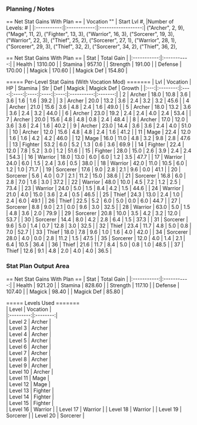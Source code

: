 ### Planning / Notes
== Net Stat Gains With Plan ==
| Vocation "" | Start Lvl #, |Number of Levels: # |
|:-----------:|:------------:|:------------------:|
    ("Archer", 2, 9),
    ("Mage", 11, 2),
    ("Fighter", 13, 3),
    ("Warrior", 16, 3),
    ("Sorcerer", 19, 3),
    ("Warrior", 22, 3),
    ("Thief", 25, 2),
    ("Sorcerer", 27, 1),
    ("Warrior", 28, 1),
    ("Sorcerer", 29, 3),
    ("Thief", 32, 2),
    ("Sorcerer", 34, 2),
    ("Thief", 36, 2),

== Net Stat Gains With Plan ==
| Stat        | Total Gain  |
|:-----------:|:-----------:|
| Health      |     1310.00 |
| Stamina     |      957.10 |
| Strength    |      191.00 |
| Defense     |      170.00 |
| Magick      |      170.60 |
| Magick Def  |      154.80 |

===== Per-Level Stat Gains (With Vocation Mod) =======
| Lvl | Vocation | HP | Stamina | Str | Def | Magick | Magick Def | Growth |
|:---:|:--------:|:----:|:----:|:----:|:----:|:----:|:----------:|:-------:|
| 2   | Archer   |  18.0 |  10.8 |   3.6 |   3.6 |   1.6 |   1.6 |    39.2 |
| 3   | Archer   |  20.0 |  13.2 |   3.6 |   2.4 |   3.2 |   3.2 |    45.6 |
| 4   | Archer   |  21.0 |  15.6 |   3.6 |   4.8 |   2.4 |   1.6 |    49.0 |
| 5   | Archer   |  18.0 |  13.2 |   3.6 |   3.6 |   2.4 |   3.2 |    44.0 |
| 6   | Archer   |  23.0 |  19.2 |   2.4 |   2.4 |   4.0 |   2.4 |    53.4 |
| 7   | Archer   |  20.0 |  15.6 |   4.8 |   4.8 |   0.8 |   2.4 |    48.4 |
| 8   | Archer   |  17.0 |  12.0 |   3.6 |   3.6 |   2.4 |   1.6 |    40.2 |
| 9   | Archer   |  23.0 |  14.4 |   3.6 |   3.6 |   2.4 |   4.0 |    51.0 |
| 10  | Archer   |  12.0 |  15.6 |   4.8 |   4.8 |   2.4 |   1.6 |    41.2 |
| 11  | Mage     |  22.4 |  12.0 |   1.6 |   1.6 |   4.2 |   4.2 |    46.0 |
| 12  | Mage     |  16.0 |  11.0 |   4.8 |   3.2 |   9.8 |   2.8 |    47.6 |
| 13  | Fighter  |  53.2 |   6.0 |   5.2 |   1.3 |   0.6 |   3.6 |    69.9 |
| 14  | Fighter  |  22.4 |  12.0 |   7.8 |   5.2 |   3.0 |   1.2 |    51.6 |
| 15  | Fighter  |  28.0 |  15.0 |   2.6 |   3.9 |   2.4 |   2.4 |    54.3 |
| 16  | Warrior  |  18.0 |  13.0 |   6.0 |   6.0 |   1.2 |   3.5 |    47.7 |
| 17  | Warrior  |  24.0 |   6.0 |   1.5 |   2.4 |   3.6 |   0.5 |    38.0 |
| 18  | Warrior  |  42.0 |  11.0 |  10.5 |   6.0 |   1.2 |   1.0 |    71.7 |
| 19  | Sorcerer |  17.6 |   9.0 |   2.8 |   2.1 |   9.6 |   0.0 |    41.1 |
| 20  | Sorcerer |   5.6 |   4.0 |   0.7 |   2.1 |  11.2 |  15.0 |    38.6 |
| 21  | Sorcerer |  16.8 |   6.0 |   2.8 |   7.0 |   1.6 |   3.0 |    37.2 |
| 22  | Warrior  |  48.0 |  10.0 |   4.5 |   7.2 |   1.2 |   2.5 |    73.4 |
| 23  | Warrior  |  24.0 |   5.0 |   1.5 |   8.4 |   4.2 |   1.5 |    44.6 |
| 24  | Warrior  |  21.0 |   4.0 |  15.0 |   3.6 |   2.4 |   0.5 |    46.5 |
| 25  | Thief    |  24.3 |  13.0 |   2.4 |   1.0 |   2.4 |   6.0 |    49.1 |
| 26  | Thief    |  22.5 |   5.2 |   6.0 |   5.0 |   0.0 |   6.0 |    44.7 |
| 27  | Sorcerer |   8.8 |   9.0 |   2.1 |   0.0 |   9.6 |   3.0 |    32.5 |
| 28  | Warrior  |  63.0 |   5.0 |   1.5 |   4.8 |   3.6 |   2.0 |    79.9 |
| 29  | Sorcerer |  20.8 |  10.0 |   3.5 |   4.2 |   3.2 |  12.0 |    53.7 |
| 30  | Sorcerer |  14.4 |   8.0 |   4.2 |   2.8 |   6.4 |   1.5 |    37.3 |
| 31  | Sorcerer |   9.6 |   5.0 |   1.4 |   0.7 |  12.8 |   3.0 |    32.5 |
| 32  | Thief    |  23.4 |  11.7 |   4.8 |   5.0 |   0.8 |   7.0 |    52.7 |
| 33  | Thief    |  18.0 |   7.8 |   9.6 |   1.0 |   1.6 |   4.0 |    42.0 |
| 34  | Sorcerer |  28.0 |   4.0 |   0.0 |   2.8 |  11.2 |   1.5 |    47.5 |
| 35  | Sorcerer |  12.0 |   4.0 |   1.4 |   2.1 |   6.4 |  10.5 |    36.4 |
| 36  | Thief    |  21.6 |  11.7 |   8.4 |   5.0 |   0.8 |   1.0 |    48.5 |
| 37  | Thief    |  12.6 |   9.1 |   4.8 |   2.0 |   4.0 |   4.0 |    36.5 |

### Stat Plan Output Area

== Net Stat Gains With Plan ==
| Stat        | Total Gain  |
|:-----------:|:-----------:|
| Health      |      921.20 |
| Stamina     |      828.60 |
| Strength    |      117.10 |
| Defense     |      107.40 |
| Magick      |       98.40 |
| Magick Def  |       85.80 |

===== Levels Used =======    
| Level     | Vocation |     
|:---------:|:--------:|     
| Level 2   | Archer   |     
| Level 3   | Archer   |     
| Level 4   | Archer   |     
| Level 5   | Archer   |     
| Level 6   | Archer   |     
| Level 7   | Archer   |     
| Level 8   | Archer   |     
| Level 9   | Archer   |     
| Level 10  | Archer   |     
| Level 11  | Mage     |     
| Level 12  | Mage     |     
| Level 13  | Fighter  |     
| Level 14  | Fighter  |     
| Level 15  | Fighter  |     
| Level 16  | Warrior  |
| Level 17  | Warrior  |
| Level 18  | Warrior  |
| Level 19  | Sorcerer |
| Level 20  | Sorcerer |






